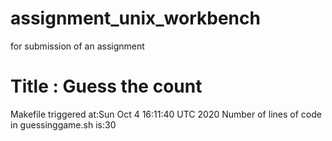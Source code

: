 # assignment_unix_workbench
for submission of an assignment
# Title : Guess the count
Makefile triggered at:Sun Oct 4 16:11:40 UTC 2020
Number of lines of code in guessinggame.sh is:30

